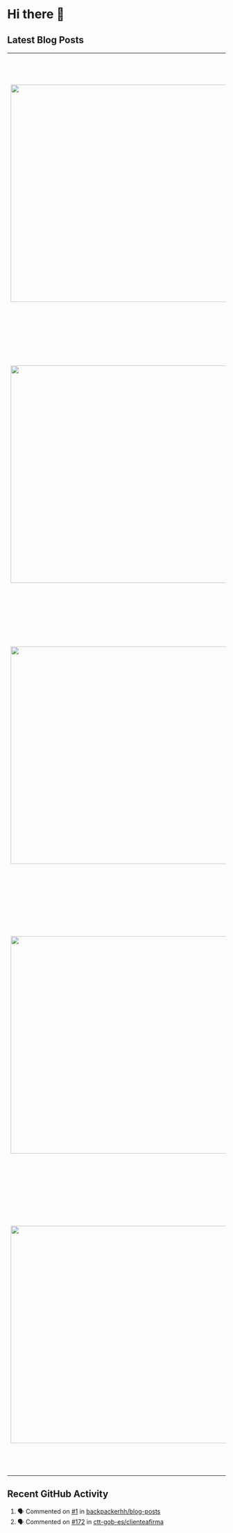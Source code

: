 # Hi there 👋

## Latest Blog Posts

<!-- HASHNODE_POSTS:START -->
<table>
	<tr>
			<td><a href="https://blog.davidmp.es/the-one-about-my-experience-working-for-an-american-fintech-6-months"><img src="https://cdn.hashnode.com/res/hashnode/image/upload/v1739389878945/8ac5c897-37fc-40ba-8aba-b9cfadc40e09.png" width="500" height="auto" /></a></td>
			<td>
				<sup>Wed, 26 Feb 2025 17:00:47 GMT</sup><br />
				<a href="https://blog.davidmp.es/the-one-about-my-experience-working-for-an-american-fintech-6-months"><b>The one about my experience working for an American fintech</b></a>
				<p>In a previous post, I talked about how things work in the American fintech I am currently working for as a contractor. I initially planned to write this post after my first three months, but I postponed it when we learned that all teams in the Transa...</p>
			</td>
		</tr>
<tr>
			<td><a href="https://blog.davidmp.es/the-one-about-learning-ruby"><img src="https://cdn.hashnode.com/res/hashnode/image/upload/v1737487504845/5aa24c3c-3b31-4dab-9b10-db7981d4b53c.png" width="500" height="auto" /></a></td>
			<td>
				<sup>Sat, 25 Jan 2025 12:08:35 GMT</sup><br />
				<a href="https://blog.davidmp.es/the-one-about-learning-ruby"><b>The one about learning Ruby</b></a>
				<p>I started working with Ruby in early 2010, on projects developed with Ruby on Rails. My mentor was influential enough to convince our bosses that this programming language and this framework were the best choice for future projects. We usually worked...</p>
			</td>
		</tr>
<tr>
			<td><a href="https://blog.davidmp.es/the-one-about-using-factories-with-entities-in-sinatra"><img src="https://cdn.hashnode.com/res/hashnode/image/upload/v1734812714751/a2e4b95b-09b5-4e3e-b915-9a523cc9b668.png" width="500" height="auto" /></a></td>
			<td>
				<sup>Mon, 23 Dec 2024 09:53:04 GMT</sup><br />
				<a href="https://blog.davidmp.es/the-one-about-using-factories-with-entities-in-sinatra"><b>The one about using factories with entities in Sinatra</b></a>
				<p>I mentioned in a previous post that in the project I am currently working on we do not use Rails in most of the applications. There are some exceptions in certain legacy applications that represent the core of the project, from which we have been pro...</p>
			</td>
		</tr>
<tr>
			<td><a href="https://blog.davidmp.es/the-one-about-how-things-work-in-an-american-fintech"><img src="https://cdn.hashnode.com/res/hashnode/image/upload/v1739389093975/346f6441-52ea-41d0-9be0-5ae4c24563cd.png" width="500" height="auto" /></a></td>
			<td>
				<sup>Fri, 29 Nov 2024 17:23:54 GMT</sup><br />
				<a href="https://blog.davidmp.es/the-one-about-how-things-work-in-an-american-fintech"><b>The one about how things work in an American fintech</b></a>
				<p>This is my first time working for any American company. In many ways things work differently here than with other companies I have previously worked for, so I will tell you here about the ins and outs of this American fintech I am working for as a co...</p>
			</td>
		</tr>
<tr>
			<td><a href="https://blog.davidmp.es/the-one-about-linting-in-a-legacy-ruby-project"><img src="https://cdn.hashnode.com/res/hashnode/image/upload/v1729268982009/0a5f70da-23a7-4955-b141-d70f89c32591.png" width="500" height="auto" /></a></td>
			<td>
				<sup>Mon, 28 Oct 2024 07:06:37 GMT</sup><br />
				<a href="https://blog.davidmp.es/the-one-about-linting-in-a-legacy-ruby-project"><b>The one about linting in a legacy Ruby project</b></a>
				<p>Previously, I mentioned that I recently started working on a new project. New for me, of course. The platform of this American fintech consists of many applications developed in multiple programming languages, but mainly in Ruby. There are several de...</p>
			</td>
		</tr>
</table>
<!-- HASHNODE_POSTS:END -->

## Recent GitHub Activity

<!--START_SECTION:activity-->
1. 🗣 Commented on [#1](https://github.com/backpackerhh/blog-posts/issues/1) in [backpackerhh/blog-posts](https://github.com/backpackerhh/blog-posts)
2. 🗣 Commented on [#172](https://github.com/ctt-gob-es/clienteafirma/issues/172) in [ctt-gob-es/clienteafirma](https://github.com/ctt-gob-es/clienteafirma)
<!--END_SECTION:activity-->

<!--
**backpackerhh/backpackerhh** is a ✨ _special_ ✨ repository because its `README.md` (this file) appears on your GitHub profile.

Here are some ideas to get you started:

- 🔭 I’m currently working on ...
- 🌱 I’m currently learning ...
- 👯 I’m looking to collaborate on ...
- 🤔 I’m looking for help with ...
- 💬 Ask me about ...
- 📫 How to reach me: ...
- 😄 Pronouns: ...
- ⚡ Fun fact: ...
-->
